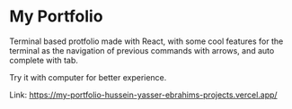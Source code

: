 # My Portfolio
Terminal based protfolio made with React, with some cool features for the terminal as the navigation of previous commands with arrows, and auto complete with tab.

Try it with computer for better experience.

Link: 
https://my-portfolio-hussein-yasser-ebrahims-projects.vercel.app/
